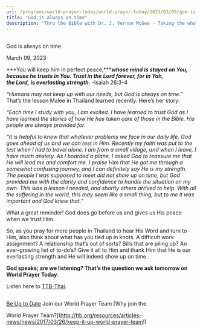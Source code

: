 ```yaml
---
url: /programs/world-prayer-today/world-prayer-today/2023/03/09/god-is-always-on-time
title: "God is always on time"
description: "Thru the Bible with Dr. J. Vernon McGee - Taking the whole Word to the whole world"
---
```







## 
 God is always on time


March 09, 2023




***You will keep him in perfect peace,******whose mind is stayed on You, because he trusts in You. Trust in the Lord forever, for in Yah, the Lord, is everlasting strength.*** -Isaiah 26:3-4

*“Humans may not keep up with our needs, but God is always on time.”* That’s the lesson Malee in Thailand learned recently. Here’s her story:

*“Each time I study with you, I am excited. I have learned to trust God as I have learned the stories of how He has taken care of those in the Bible. His people are always provided for.*

*“It is helpful to know that whatever problems we face in our daily life, God goes ahead of us and we can rest in Him. Recently my faith was put to the test when I had to travel alone. I am from a small village, and when I leave, I have much anxiety. As I boarded a plane, I asked God to reassure me that He will lead me and comfort me. I praise Him that He got me through a somewhat confusing journey, and I can definitely say He is my strength. The people I was supposed to meet did not show up on time, but God provided me with the clarity and confidence to handle the situation on my own. This was a lesson I needed, and shortly others arrived to help. With all the suffering in the world, this may seem like a small thing, but to me it was important and God knew that.”*

What a great reminder! God does go before us and gives us His peace when we trust Him.

So, as you pray for more people in Thailand to hear His Word and turn to Him, also think about what has you tied up in knots. A difficult work assignment? A relationship that’s out of sorts? Bills that are piling up? An ever-growing list of to-do’s? Give it all to Him and thank Him that He is our everlasting strength and He will indeed show up on time.

**God speaks; are we listening? That’s the question we ask tomorrow on World Prayer Today.**

Listen here to [TTB-Thai](https://ttb.twr.org/home/day,183/language,THA).







## 




[Be Up to Date](http://feeds.feedburner.com/WorldPrayerToday "World Prayer Today RSS Feed")
Join our World Prayer Team
[Why join the  

World Prayer Team?](http://ttb.org/resources/articles-news/news/2017/03/26/keep-it-up-world-prayer-team!)




